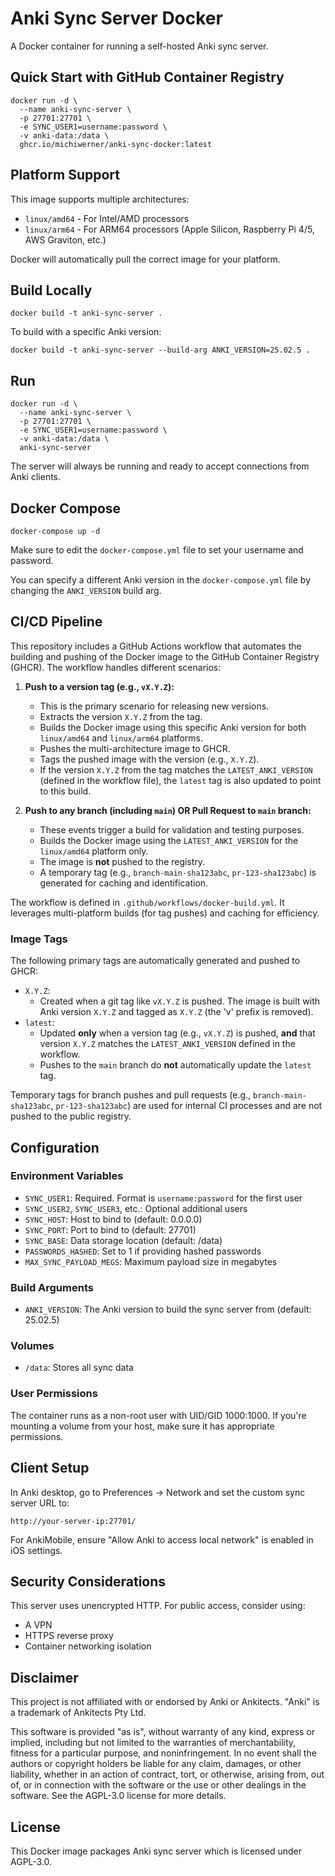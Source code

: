 # Anki Sync Server Docker

A Docker container for running a self-hosted Anki sync server.

## Quick Start with GitHub Container Registry

```
docker run -d \
  --name anki-sync-server \
  -p 27701:27701 \
  -e SYNC_USER1=username:password \
  -v anki-data:/data \
  ghcr.io/michiwerner/anki-sync-docker:latest
```

## Platform Support

This image supports multiple architectures:
- `linux/amd64` - For Intel/AMD processors
- `linux/arm64` - For ARM64 processors (Apple Silicon, Raspberry Pi 4/5, AWS Graviton, etc.)

Docker will automatically pull the correct image for your platform.

## Build Locally

```
docker build -t anki-sync-server .
```

To build with a specific Anki version:

```
docker build -t anki-sync-server --build-arg ANKI_VERSION=25.02.5 .
```

## Run

```
docker run -d \
  --name anki-sync-server \
  -p 27701:27701 \
  -e SYNC_USER1=username:password \
  -v anki-data:/data \
  anki-sync-server
```

The server will always be running and ready to accept connections from Anki clients.

## Docker Compose

```
docker-compose up -d
```

Make sure to edit the `docker-compose.yml` file to set your username and password.

You can specify a different Anki version in the `docker-compose.yml` file by changing the `ANKI_VERSION` build arg.

## CI/CD Pipeline

This repository includes a GitHub Actions workflow that automates the building and pushing of the Docker image to the GitHub Container Registry (GHCR). The workflow handles different scenarios:

1.  **Push to a version tag (e.g., `vX.Y.Z`):**
    *   This is the primary scenario for releasing new versions.
    *   Extracts the version `X.Y.Z` from the tag.
    *   Builds the Docker image using this specific Anki version for both `linux/amd64` and `linux/arm64` platforms.
    *   Pushes the multi-architecture image to GHCR.
    *   Tags the pushed image with the version (e.g., `X.Y.Z`).
    *   If the version `X.Y.Z` from the tag matches the `LATEST_ANKI_VERSION` (defined in the workflow file), the `latest` tag is also updated to point to this build.

2.  **Push to any branch (including `main`) OR Pull Request to `main` branch:**
    *   These events trigger a build for validation and testing purposes.
    *   Builds the Docker image using the `LATEST_ANKI_VERSION` for the `linux/amd64` platform only.
    *   The image is **not** pushed to the registry.
    *   A temporary tag (e.g., `branch-main-sha123abc`, `pr-123-sha123abc`) is generated for caching and identification.

The workflow is defined in `.github/workflows/docker-build.yml`. It leverages multi-platform builds (for tag pushes) and caching for efficiency.

### Image Tags

The following primary tags are automatically generated and pushed to GHCR:

-   `X.Y.Z`:
    *   Created when a git tag like `vX.Y.Z` is pushed. The image is built with Anki version `X.Y.Z` and tagged as `X.Y.Z` (the 'v' prefix is removed).
-   `latest`:
    *   Updated **only** when a version tag (e.g., `vX.Y.Z`) is pushed, **and** that version `X.Y.Z` matches the `LATEST_ANKI_VERSION` defined in the workflow.
    *   Pushes to the `main` branch do **not** automatically update the `latest` tag.

Temporary tags for branch pushes and pull requests (e.g., `branch-main-sha123abc`, `pr-123-sha123abc`) are used for internal CI processes and are not pushed to the public registry.

## Configuration

### Environment Variables

- `SYNC_USER1`: Required. Format is `username:password` for the first user
- `SYNC_USER2`, `SYNC_USER3`, etc.: Optional additional users
- `SYNC_HOST`: Host to bind to (default: 0.0.0.0)
- `SYNC_PORT`: Port to bind to (default: 27701)
- `SYNC_BASE`: Data storage location (default: /data)
- `PASSWORDS_HASHED`: Set to 1 if providing hashed passwords
- `MAX_SYNC_PAYLOAD_MEGS`: Maximum payload size in megabytes


### Build Arguments

- `ANKI_VERSION`: The Anki version to build the sync server from (default: 25.02.5)

### Volumes

- `/data`: Stores all sync data

### User Permissions

The container runs as a non-root user with UID/GID 1000:1000. If you're mounting a volume from your host, make sure it has appropriate permissions.

## Client Setup

In Anki desktop, go to Preferences → Network and set the custom sync server URL to:

```
http://your-server-ip:27701/
```

For AnkiMobile, ensure "Allow Anki to access local network" is enabled in iOS settings.

## Security Considerations

This server uses unencrypted HTTP. For public access, consider using:
- A VPN
- HTTPS reverse proxy
- Container networking isolation

## Disclaimer

This project is not affiliated with or endorsed by Anki or Ankitects. "Anki" is a trademark of Ankitects Pty Ltd.

This software is provided "as is", without warranty of any kind, express or implied, including but not limited to the warranties of merchantability, fitness for a particular purpose, and noninfringement. In no event shall the authors or copyright holders be liable for any claim, damages, or other liability, whether in an action of contract, tort, or otherwise, arising from, out of, or in connection with the software or the use or other dealings in the software. See the AGPL-3.0 license for more details.

## License

This Docker image packages Anki sync server which is licensed under AGPL-3.0.
